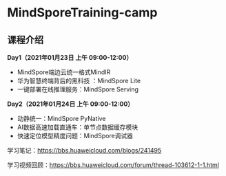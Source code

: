 # MindSporeTraining-camp

## 课程介绍



**Day1（2021年01月23日 上午 09:00-12:00）**

- MindSpore端边云统一格式MindIR
- 华为智慧终端背后的黑科技 ：MindSpore Lite
- 一键部署在线推理服务：MindSpore Serving



**Day2（2021年01月24日 上午 09:00-12:00）**

- 动静统一：MindSpore PyNative
- AI数据高速加载直通车：单节点数据缓存模块
- 快速定位模型精度问题：MindSpore调试器



学习笔记：https://bbs.huaweicloud.com/blogs/241495

学习视频回顾：https://bbs.huaweicloud.com/forum/thread-103612-1-1.html
